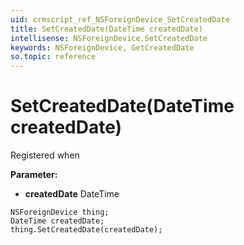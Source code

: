 ```yaml
---
uid: crmscript_ref_NSForeignDevice_SetCreatedDate
title: SetCreatedDate(DateTime createdDate)
intellisense: NSForeignDevice.SetCreatedDate
keywords: NSForeignDevice, GetCreatedDate
so.topic: reference
---
```


# SetCreatedDate(DateTime createdDate)

Registered when

**Parameter:** 
* **createdDate** DateTime

```crmscript
NSForeignDevice thing;
DateTime createdDate;
thing.SetCreatedDate(createdDate);
```


